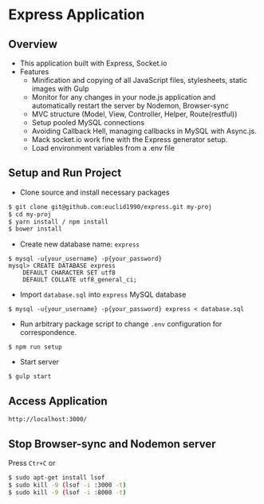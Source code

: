 # Express Application

## Overview
- This application built with Express, Socket.io
- Features
  - Minification and copying of all JavaScript files, stylesheets, static images with Gulp
  - Monitor for any changes in your node.js application and automatically restart the server by Nodemon, Browser-sync
  - MVC structure (Model, View, Controller, Helper, Route(restful))
  - Setup pooled MySQL connections
  - Avoiding Callback Hell, managing callbacks in MySQL with Async.js.
  - Mack socket.io work fine with the Express generator setup.
  - Load environment variables from a .env file

## Setup and Run Project

- Clone source and install necessary packages

```bash
$ git clone git@github.com:euclid1990/express.git my-proj
$ cd my-proj
$ yarn install / npm install
$ bower install
```

- Create new database name: `express`

```
$ mysql -u{your_username} -p{your_password}
mysql> CREATE DATABASE express
    DEFAULT CHARACTER SET utf8
    DEFAULT COLLATE utf8_general_ci;
```

- Import `database.sql` into `express` MySQL database

```
$ mysql -u{your_username} -p{your_password} express < database.sql
```

- Run arbitrary package script to change `.env` configuration for correspondence.

```
$ npm run setup
```

- Start server

```
$ gulp start
```

## Access Application

```
http://localhost:3000/
```

## Stop Browser-sync and Nodemon server

Press `Ctr+C` or

```bash
$ sudo apt-get install lsof
$ sudo kill -9 (lsof -i :3000 -t)
$ sudo kill -9 (lsof -i :8000 -t)
```